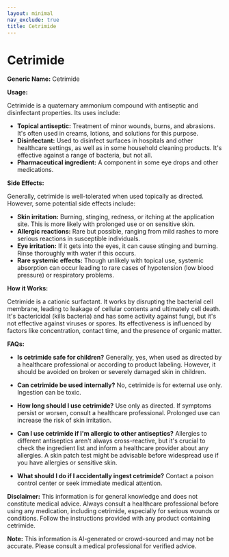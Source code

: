 ```yaml
---
layout: minimal
nav_exclude: true
title: Cetrimide
---
```


# Cetrimide

**Generic Name:** Cetrimide

**Usage:**

Cetrimide is a quaternary ammonium compound with antiseptic and disinfectant properties.  Its uses include:

* **Topical antiseptic:** Treatment of minor wounds, burns, and abrasions.  It's often used in creams, lotions, and solutions for this purpose.
* **Disinfectant:**  Used to disinfect surfaces in hospitals and other healthcare settings, as well as in some household cleaning products. It's effective against a range of bacteria, but not all.
* **Pharmaceutical ingredient:**  A component in some eye drops and other medications.


**Side Effects:**

Generally, cetrimide is well-tolerated when used topically as directed. However, some potential side effects include:

* **Skin irritation:**  Burning, stinging, redness, or itching at the application site. This is more likely with prolonged use or on sensitive skin.
* **Allergic reactions:**  Rare but possible, ranging from mild rashes to more serious reactions in susceptible individuals.
* **Eye irritation:**  If it gets into the eyes, it can cause stinging and burning.  Rinse thoroughly with water if this occurs.
* **Rare systemic effects:**  Though unlikely with topical use, systemic absorption can occur leading to  rare cases of hypotension (low blood pressure) or respiratory problems.


**How it Works:**

Cetrimide is a cationic surfactant. It works by disrupting the bacterial cell membrane, leading to leakage of cellular contents and ultimately cell death.  It's bactericidal (kills bacteria) and has some activity against fungi, but it's not effective against viruses or spores.  Its effectiveness is influenced by factors like concentration, contact time, and the presence of organic matter.


**FAQs:**

* **Is cetrimide safe for children?**  Generally, yes, when used as directed by a healthcare professional or according to product labeling. However, it should be avoided on broken or severely damaged skin in children.

* **Can cetrimide be used internally?** No, cetrimide is for external use only.  Ingestion can be toxic.

* **How long should I use cetrimide?**  Use only as directed.  If symptoms persist or worsen, consult a healthcare professional. Prolonged use can increase the risk of skin irritation.

* **Can I use cetrimide if I'm allergic to other antiseptics?**  Allergies to different antiseptics aren't always cross-reactive, but it's crucial to check the ingredient list and inform a healthcare provider about any allergies.  A skin patch test might be advisable before widespread use if you have allergies or sensitive skin.

* **What should I do if I accidentally ingest cetrimide?**  Contact a poison control center or seek immediate medical attention.

**Disclaimer:** This information is for general knowledge and does not constitute medical advice. Always consult a healthcare professional before using any medication, including cetrimide, especially for serious wounds or conditions.  Follow the instructions provided with any product containing cetrimide.


**Note:** This information is AI-generated or crowd-sourced and may not be accurate. Please consult a medical professional for verified advice.